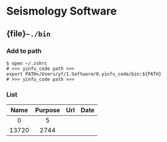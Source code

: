 # Seismology Software

## {file}`~./bin`

### Add to path

```
$ open ~/.zshrc
# >>> yinfu_code path >>>
export PATH=/Users/yf/1.Software/0.yinfu_code/bin:${PATH}
# >>> yinfu_code path >>>
```

### List

|    Name   |   Purpose  |  Url | Date  |
| :------------: | :-------------: | :-------------: | :-------------: |
|        0      |        5       |  |   |
|     13720     |      2744      |   |   |


